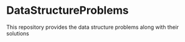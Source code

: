 # DataStructureProblems
This repository provides the data structure problems along with their solutions
